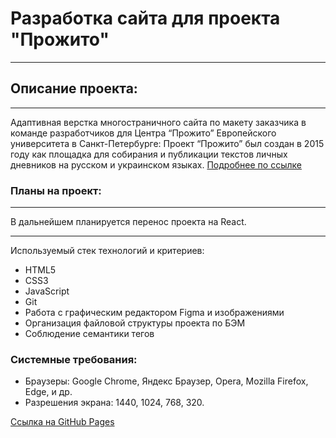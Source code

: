 # Разработка сайта для проекта "Прожито"
___
## Описание проекта:
___
Адаптивная верстка многостраничного сайта по макету заказчика в команде разработчиков
для Центра “Прожито” Европейского университета в Санкт-Петербурге:
Проект “Прожито” был создан в 2015 году как площадка для собирания и
публикации текстов личных дневников на русском и украинском языках.
[Подробнее по ссылке](https://prozhito.org/page/about/)

### Планы на проект:
___
В дальнейшем планируется перенос проекта на React.
___
Используемый стек технологий и критериев:

- HTML5
- CSS3
- JavaScript
- Git
- Работа с графическим редактором Figma и изображениями
- Организация файловой структуры проекта по БЭМ
- Соблюдение семантики тегов

### Системные требования:
- Браузеры: Google Chrome, Яндекс Браузер, Opera,
  Mozilla Firefox, Edge, и др.
- Разрешения экрана: 1440, 1024, 768, 320.

[Ссылка на GitHub Pages](dmitriyfff.github.io/prozhito/)


